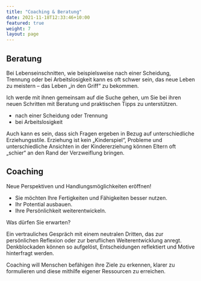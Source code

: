 ```yaml
---
title: "Coaching & Beratung"
date: 2021-11-18T12:33:46+10:00
featured: true
weight: 7
layout: page
---
```


## Beratung
Bei Lebenseinschnitten, wie beispielsweise nach einer Scheidung, Trennung oder bei  Arbeitslosigkeit kann es oft schwer sein, das neue Leben zu meistern – das Leben „in den Griff“ zu bekommen.

Ich werde mit ihnen gemeinsam auf die Suche gehen, um Sie bei ihren neuen Schritten mit Beratung und praktischen Tipps zu unterstützen.
* nach einer Scheidung oder Trennung
* bei Arbeitslosigkeit

Auch kann es sein, dass sich Fragen ergeben in Bezug auf unterschiedliche Erziehungsstile. Erziehung ist kein „Kinderspiel“, Probleme und unterschiedliche Ansichten in der Kindererziehung können Eltern oft „schier“ an den Rand der Verzweiflung bringen.

## Coaching
Neue Perspektiven und Handlungsmöglichkeiten eröffnen!

* Sie möchten Ihre Fertigkeiten und Fähigkeiten besser nutzen.
* Ihr Potential ausbauen.
* Ihre Persönlichkeit weiterentwickeln.

Was dürfen Sie erwarten?

Ein vertrauliches Gespräch mit einem neutralen Dritten, das zur persönlichen Reflexion oder zur beruflichen Weiterentwicklung anregt. Denkblockaden können so aufgelöst, Entscheidungen reflektiert und Motive hinterfragt werden.

Coaching will Menschen befähigen ihre Ziele zu erkennen, klarer zu formulieren und diese mithilfe eigener Ressourcen zu erreichen.